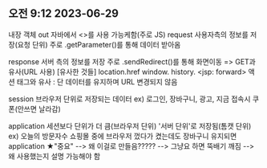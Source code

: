 ## 오전 9:12 2023-06-29

내장 객체
out
	자바에서 <>를 사용 가능케함(주로 JS)
request
	사용자측의 정보를 저장(요청 단위)
	주로 .getParameter()를 통해 데이터 받아옴

response
	서버 측의 정보를 저장
	주로 .sendRedirect()를 통해 화면이동
	=> GET과 유사(URL 사용)
		[유사한 것들]
		location.href
		window.
		history.
		<a></a>
<jsp: forward> 액션 태그와 유사
	: 단 데이터를 유지하며 URL 변경되지 않음


session
	브라우저 단위로 저장되는 데이터
	ex) 로그인, 장바구니, 광고, 지금 접속시 쿠폰(안쓰면 날라감)

application
	세션보다 단위가 더 큼(브라우저 단위)
	'서버 단위'로 저장됨(톰캣 단위)
	ex) 오늘의 방문자수
	쇼핑몰 중에 브라우저 껐다가 켰는데도 장바구니 유지되면 application
	★"중요" 	--> 왜 이걸로 만들음?????
		--> 그냥요 하면 뚝배기 깨짐
		--> 왜 사용했는지 설명 가능해야 함

